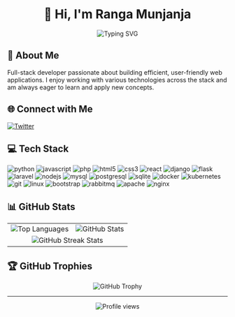<div align="center">
<h1>👋 Hi, I'm Ranga Munjanja</h1>

<img src="https://readme-typing-svg.herokuapp.com?font=Fira+Code&weight=600&size=24&duration=3000&pause=1000&color=1F6FEB&center=true&vCenter=true&width=600&lines=Full-Stack+Developer;Web+Application+Specialist;Problem+Solver;System+Engineer;DevOps+Practitioner;Cloud+Computing+Advocate;Software+Architect" alt="Typing SVG" />
</div>

## 💫 About Me
Full-stack developer passionate about building efficient, user-friendly web applications. I enjoy working with various technologies across the stack and am always eager to learn and apply new concepts.

## 🌐 Connect with Me
<div align="left">
  <a href="https://twitter.com/africa_ja17" target="_blank">
    <img src="https://img.shields.io/badge/Twitter-1DA1F2?style=flat-square&logo=twitter&logoColor=white" alt="Twitter" />
  </a>
</div>

## 💻 Tech Stack
<div align="left">
<img src="https://img.shields.io/badge/Python-3776AB?style=flat-square&logo=python&logoColor=white" alt="python" />
<img src="https://img.shields.io/badge/JavaScript-F7DF1E?style=flat-square&logo=javascript&logoColor=black" alt="javascript" />
<img src="https://img.shields.io/badge/PHP-777BB4?style=flat-square&logo=php&logoColor=white" alt="php" />
<img src="https://img.shields.io/badge/HTML5-E34F26?style=flat-square&logo=html5&logoColor=white" alt="html5" />
<img src="https://img.shields.io/badge/CSS3-1572B6?style=flat-square&logo=css3&logoColor=white" alt="css3" />
<img src="https://img.shields.io/badge/React-20232A?style=flat-square&logo=react&logoColor=61DAFB" alt="react" />
<img src="https://img.shields.io/badge/Django-092E20?style=flat-square&logo=django&logoColor=white" alt="django" />
<img src="https://img.shields.io/badge/Flask-000000?style=flat-square&logo=flask&logoColor=white" alt="flask" />
<img src="https://img.shields.io/badge/Laravel-FF2D20?style=flat-square&logo=laravel&logoColor=white" alt="laravel" />
<img src="https://img.shields.io/badge/Node.js-43853D?style=flat-square&logo=node.js&logoColor=white" alt="nodejs" />
<img src="https://img.shields.io/badge/MySQL-00000F?style=flat-square&logo=mysql&logoColor=white" alt="mysql" />
<img src="https://img.shields.io/badge/PostgreSQL-316192?style=flat-square&logo=postgresql&logoColor=white" alt="postgresql" />
<img src="https://img.shields.io/badge/SQLite-07405E?style=flat-square&logo=sqlite&logoColor=white" alt="sqlite" />
<img src="https://img.shields.io/badge/Docker-2496ED?style=flat-square&logo=docker&logoColor=white" alt="docker" />
<img src="https://img.shields.io/badge/Kubernetes-326CE5?style=flat-square&logo=kubernetes&logoColor=white" alt="kubernetes" />
<img src="https://img.shields.io/badge/Git-F05032?style=flat-square&logo=git&logoColor=white" alt="git" />
<img src="https://img.shields.io/badge/Linux-FCC624?style=flat-square&logo=linux&logoColor=black" alt="linux" />
<img src="https://img.shields.io/badge/Bootstrap-563D7C?style=flat-square&logo=bootstrap&logoColor=white" alt="bootstrap" />
<img src="https://img.shields.io/badge/RabbitMQ-FF6600?style=flat-square&logo=rabbitmq&logoColor=white" alt="rabbitmq" />
<img src="https://img.shields.io/badge/Apache-D22128?style=flat-square&logo=apache&logoColor=white" alt="apache" />
<img src="https://img.shields.io/badge/Nginx-009639?style=flat-square&logo=nginx&logoColor=white" alt="nginx" />
</div>

## 📊 GitHub Stats
<div align="center">
    <table>
        <tr>
            <td>
                <picture>
                    <source media="(prefers-color-scheme: dark)" srcset="https://github-readme-stats-git-masterrstaa-rickstaa.vercel.app/api/top-langs/?username=jataz&theme=dark&hide_border=true&layout=compact&bg_color=00000000&text_color=ffffff" />
                    <source media="(prefers-color-scheme: light)" srcset="https://github-readme-stats-git-masterrstaa-rickstaa.vercel.app/api/top-langs/?username=jataz&theme=light&hide_border=true&layout=compact" />
                    <img src="https://github-readme-stats-git-masterrstaa-rickstaa.vercel.app/api/top-langs/?username=jataz&theme=light&hide_border=true&layout=compact" alt="Top Languages" />
                </picture>
            </td>
            <td>
                <picture>
                    <source media="(prefers-color-scheme: dark)" srcset="https://github-readme-stats-git-masterrstaa-rickstaa.vercel.app/api?username=jataz&theme=dark&hide_border=true&include_all_commits=true&count_private=true&bg_color=00000000&text_color=ffffff" />
                    <source media="(prefers-color-scheme: light)" srcset="https://github-readme-stats-git-masterrstaa-rickstaa.vercel.app/api?username=jataz&theme=light&hide_border=true&include_all_commits=true&count_private=true" />
                    <img src="https://github-readme-stats-git-masterrstaa-rickstaa.vercel.app/api?username=jataz&theme=light&hide_border=true&include_all_commits=true&count_private=true" alt="GitHub Stats" />
                </picture>
            </td>
        </tr>
        <tr>
            <td colspan="2" align="center">
                <picture>
                    <source media="(prefers-color-scheme: dark)" srcset="https://streak-stats.demolab.com/?user=jataz&theme=dark&hide_border=true&background=00000000&currStreakLabel=ffffff&sideLabels=ffffff&dates=ffffff" />
                    <source media="(prefers-color-scheme: light)" srcset="https://streak-stats.demolab.com/?user=jataz&theme=light&hide_border=true" />
                    <img src="https://streak-stats.demolab.com/?user=jataz&theme=light&hide_border=true" alt="GitHub Streak Stats" />
                </picture>
            </td>
        </tr>
    </table>
</div>


## 🏆 GitHub Trophies
<div align="center">
  <img src="https://github-profile-trophy.vercel.app/?username=jataz&theme=discord&no-frame=true&no-bg=true&margin-w=4" alt="GitHub Trophy" />
</div>

---
<div align="center">
  <img src="https://komarev.com/ghpvc/?username=jataz&style=flat-square&color=2F495B" alt="Profile views" />
</div>
